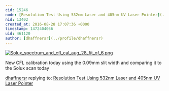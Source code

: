 ```yaml
---
cid: 15246
node: [Resolution Test Using 532nm Laser and 405nm UV Laser Pointer](../notes/dhaffnersr/08-28-2016/resolution-test-using-532nm-laser-and-405nm-uv-laser-pointer)
nid: 13402
created_at: 2016-08-28 17:07:36 +0000
timestamp: 1472404056
uid: 461120
author: [dhaffnersr](../profile/dhaffnersr)
---
```


[![Solux_spectrum_and_cfl_cal_aug_28_fit_of_6.png](//i.publiclab.org/system/images/photos/000/017/817/large/Solux_spectrum_and_cfl_cal_aug_28_fit_of_6.png)](//i.publiclab.org/system/images/photos/000/017/817/original/Solux_spectrum_and_cfl_cal_aug_28_fit_of_6.png)

New CFL calibration today using the 0.09mm slit width and comparing it to the Solux scan today



[dhaffnersr](../profile/dhaffnersr) replying to: [Resolution Test Using 532nm Laser and 405nm UV Laser Pointer](../notes/dhaffnersr/08-28-2016/resolution-test-using-532nm-laser-and-405nm-uv-laser-pointer)

